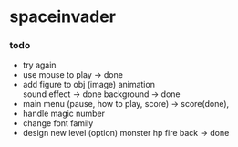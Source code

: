 # spaceinvader

### todo
- try again
- use mouse to play -> done
- add figure to obj (image)
	animation  	
	sound effect -> done
	background	-> done
- main menu (pause, how to play, score) -> 	score(done), 
- handle magic number
- change font family
- design new level (option) 
	monster hp
	fire back ->	done
